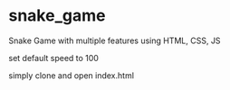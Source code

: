 # snake_game
Snake Game with multiple features using HTML, CSS, JS 

set default speed to 100


simply clone and open index.html 

